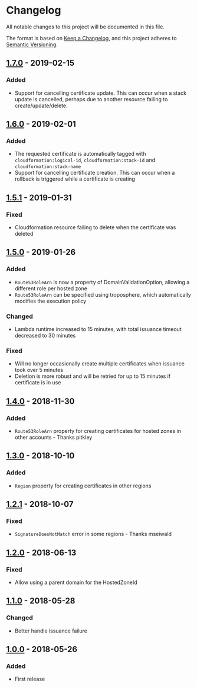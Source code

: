 # Changelog
All notable changes to this project will be documented in this file.

The format is based on [Keep a Changelog](https://keepachangelog.com/en/1.0.0/),
and this project adheres to [Semantic Versioning](https://semver.org/spec/v2.0.0.html).

## [1.7.0] - 2019-02-15

### Added
- Support for cancelling certificate update. This can occur when a stack update is cancelled, perhaps due to another
  resource failing to create/update/delete.

## [1.6.0] - 2019-02-01

### Added
- The requested certificate is automatically tagged with `cloudformation:logical-id`, `cloudformation:stack-id` and `cloudformation:stack-name`
- Support for cancelling certificate creation. This can occur when a rollback is triggered while a certificate is creating

## [1.5.1] - 2019-01-31

### Fixed
- Cloudformation resource failing to delete when the certificate was deleted

## [1.5.0] - 2019-01-26
### Added
- `Route53RoleArn` is now a property of DomainValidationOption, allowing a different role per hosted zone
- `Route53RoleArn` can be specified using troposphere, which automatically modifies the execution policy

### Changed
- Lambda runtime increased to 15 minutes, with total issuance timeout decreased to 30 minutes

### Fixed
- Will no longer occasionally create multiple certificates when issuance took over 5 minutes
- Deletion is more robust and will be retried for up to 15 minutes if certificate is in use

## [1.4.0] - 2018-11-30
### Added
- `Route53RoleArn` property for creating certificates for hosted zones in other accounts - Thanks pitkley

## [1.3.0] - 2018-10-10
### Added
- `Region` property for creating certificates in other regions

## [1.2.1] - 2018-10-07
### Fixed
- `SignatureDoesNotMatch` error in some regions - Thanks mseiwald

## [1.2.0] - 2018-06-13
### Fixed
- Allow using a parent domain for the HostedZoneId 

## [1.1.0] - 2018-05-28
### Changed
- Better handle issuance failure

## [1.0.0] - 2018-05-26
### Added
- First release

[1.7.0]: https://github.com/dflook/cloudformation-dns-certificate/compare/1.6.0...1.7.0
[1.6.0]: https://github.com/dflook/cloudformation-dns-certificate/compare/1.5.1...1.6.0
[1.5.1]: https://github.com/dflook/cloudformation-dns-certificate/compare/1.5.0...1.5.1
[1.5.0]: https://github.com/dflook/cloudformation-dns-certificate/compare/a64051e43ae8696c898b6634fbe663abc4a87785...1.5.0
[1.4.0]: https://github.com/dflook/cloudformation-dns-certificate/compare/d0884b638cb2e7873aa7b7f9fda2a1bf377d8892...a64051e43ae8696c898b6634fbe663abc4a87785
[1.3.0]: https://github.com/dflook/cloudformation-dns-certificate/compare/91ef66d068be9fbc97882ae8c6bf51e0d875f9fd...d0884b638cb2e7873aa7b7f9fda2a1bf377d8892
[1.2.1]: https://github.com/dflook/cloudformation-dns-certificate/compare/3571b4d09435608913857a521aa8d1acbf031d55...91ef66d068be9fbc97882ae8c6bf51e0d875f9fd
[1.2.0]: https://github.com/dflook/cloudformation-dns-certificate/compare/aaa0d29fd7ece40904e1b1e6add88a12a2dbe6bc...3571b4d09435608913857a521aa8d1acbf031d55
[1.1.0]: https://github.com/dflook/cloudformation-dns-certificate/compare/360a41fb3910fd1ec58f466be4ee8f36bc7ccbb9...aaa0d29fd7ece40904e1b1e6add88a12a2dbe6bc
[1.0.0]: https://github.com/dflook/cloudformation-dns-certificate/commit/c393fe6f86dd2ce3601ec56422d200441ae0f576
